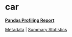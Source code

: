 # car

[**Pandas Profiling Report**](https://epistasislab.github.io/penn-ml-benchmarks/profile/car.html)

[Metadata](metadata.yaml) | [Summary Statistics](summary_stats.csv)

